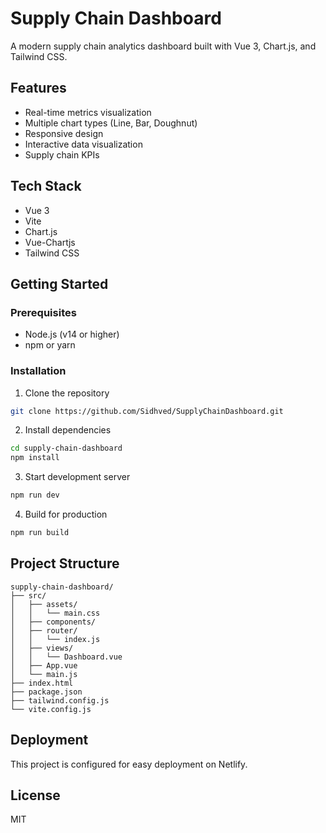 # Supply Chain Dashboard

A modern supply chain analytics dashboard built with Vue 3, Chart.js, and Tailwind CSS.

## Features
- Real-time metrics visualization
- Multiple chart types (Line, Bar, Doughnut)
- Responsive design
- Interactive data visualization
- Supply chain KPIs

## Tech Stack
- Vue 3
- Vite
- Chart.js
- Vue-Chartjs
- Tailwind CSS

## Getting Started

### Prerequisites
- Node.js (v14 or higher)
- npm or yarn

### Installation
1. Clone the repository
```bash
git clone https://github.com/Sidhved/SupplyChainDashboard.git
```

2. Install dependencies
```bash
cd supply-chain-dashboard
npm install
```

3. Start development server
```bash
npm run dev
```

4. Build for production
```bash
npm run build
```

## Project Structure
```
supply-chain-dashboard/
├── src/
│   ├── assets/
│   │   └── main.css
│   ├── components/
│   ├── router/
│   │   └── index.js
│   ├── views/
│   │   └── Dashboard.vue
│   ├── App.vue
│   └── main.js
├── index.html
├── package.json
├── tailwind.config.js
└── vite.config.js
```

## Deployment
This project is configured for easy deployment on Netlify.

## License
MIT